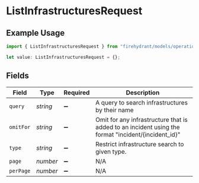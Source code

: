 # ListInfrastructuresRequest

## Example Usage

```typescript
import { ListInfrastructuresRequest } from "firehydrant/models/operations";

let value: ListInfrastructuresRequest = {};
```

## Fields

| Field                                                                                              | Type                                                                                               | Required                                                                                           | Description                                                                                        |
| -------------------------------------------------------------------------------------------------- | -------------------------------------------------------------------------------------------------- | -------------------------------------------------------------------------------------------------- | -------------------------------------------------------------------------------------------------- |
| `query`                                                                                            | *string*                                                                                           | :heavy_minus_sign:                                                                                 | A query to search infrastructures by their name                                                    |
| `omitFor`                                                                                          | *string*                                                                                           | :heavy_minus_sign:                                                                                 | Omit for any infrastructure that is added to an incident using the format "incident/{incident_id}" |
| `type`                                                                                             | *string*                                                                                           | :heavy_minus_sign:                                                                                 | Restrict infrastructure search to given type.                                                      |
| `page`                                                                                             | *number*                                                                                           | :heavy_minus_sign:                                                                                 | N/A                                                                                                |
| `perPage`                                                                                          | *number*                                                                                           | :heavy_minus_sign:                                                                                 | N/A                                                                                                |